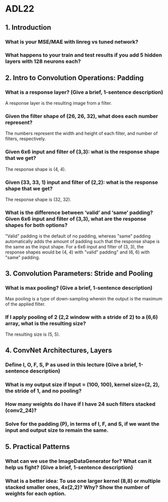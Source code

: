 # ADL22

## 1. Introduction
### What is your MSE/MAE with linreg vs tuned network? 

### What happens to your train and test results if you add 5 hidden layers with 128 neurons each? 


## 2. Intro to Convolution Operations: Padding
### What is a response layer? (Give a brief, 1-sentence description)
A response layer is the resulting image from a filter.

### Given the filter shape of (26, 26, 32), what does each number represent?
The numbers represent the width and height of each filter, and number of filters, respectively.

### Given 6x6 input and filter of (3,3): what is the response shape that we get? 
The response shape is (4, 4).

### Given (33, 33, 1) input and filter of (2,2): what is the response shape that we get?
The response shape is (32, 32).

### What is the difference between ‘valid’ and ‘same’ padding? Given 6x6 input and filter of (3,3), what are the response shapes for both options? 
"Valid" padding is the default of no padding, whereas "same" padding automatically adds the amount of padding such that the response shape is the same as the input shape. For a 6x6 input and filter of (3, 3), the response shapes would be (4, 4) with "valid" padding" and (6, 6) with "same" padding.


## 3. Convolution Parameters: Stride and Pooling
### What is max pooling? (Give a brief, 1-sentence description)
Max pooling is a type of down-sampling wherein the output is the maximum of the applied filter.

### If I apply pooling of 2 (2,2 window with a stride of 2) to a (6,6) array, what is the resulting size?
The resulting size is (5, 5).


## 4. ConvNet Architectures, Layers
### Define I, O, F, S, P as used in this lecture (Give a brief, 1-sentence description)

### What is my output size if Input = (100, 100), kernel size=(2, 2), the stride of 1, and no pooling? 

### How many weights do I have if I have 24 such filters stacked (conv2_24)?

### Solve for the padding (P), in terms of I, F, and S, if we want the input and output size to remain the same. 


## 5. Practical Patterns
### What can we use the ImageDataGenerator for? What can it help us fight? (Give a brief, 1-sentence description)

### What is a better idea: To use one larger kernel (8,8) or multiple stacked smaller ones, 4x(2,2)? Why? Show the number of weights for each option. 


